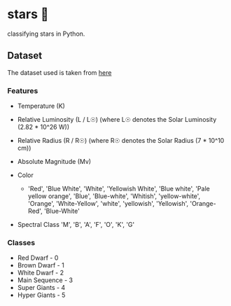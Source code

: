 # stars 🌟
classifying stars in Python. 

## Dataset
The dataset used is taken from [here](https://www.kaggle.com/datasets/brsdincer/star-type-classification?resource=download)



### Features
* Temperature (K) 

* Relative Luminosity (L / L☉) (where L☉ denotes the Solar Luminosity (2.82 * 10^26 W))

* Relative Radius (R / R☉) (where R☉ denotes the Solar Radius (7 * 10^10 cm))

* Absolute Magnitude (Mv)

* Color 
    * 'Red', 'Blue White', 'White', 'Yellowish White', 'Blue white',
       'Pale yellow orange', 'Blue', 'Blue-white', 'Whitish',
       'yellow-white', 'Orange', 'White-Yellow', 'white', 'yellowish',
       'Yellowish', 'Orange-Red', 'Blue-White'

* Spectral Class 'M', 'B', 'A', 'F', 'O', 'K', 'G'

### Classes

*    Red Dwarf - 0
*    Brown Dwarf - 1
*    White Dwarf - 2
*    Main Sequence - 3
*    Super Giants - 4
*    Hyper Giants - 5